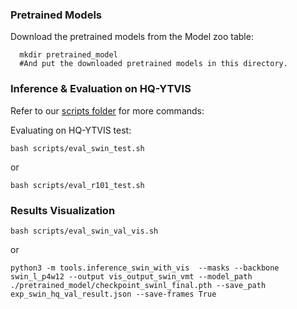 ### Pretrained Models

Download the pretrained models from the Model zoo table: 
```
  mkdir pretrained_model
  #And put the downloaded pretrained models in this directory.
```

### Inference & Evaluation on HQ-YTVIS

Refer to our [scripts folder](./scripts) for more commands:

Evaluating on HQ-YTVIS test:
```
bash scripts/eval_swin_test.sh
```
or 
```
bash scripts/eval_r101_test.sh
```

### Results Visualization

```
bash scripts/eval_swin_val_vis.sh
```
or
```
python3 -m tools.inference_swin_with_vis  --masks --backbone swin_l_p4w12 --output vis_output_swin_vmt --model_path ./pretrained_model/checkpoint_swinl_final.pth --save_path exp_swin_hq_val_result.json --save-frames True
```

